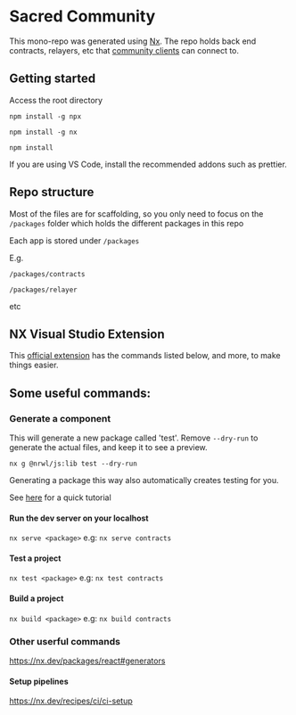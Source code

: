 # Sacred Community

This mono-repo was generated using [Nx](https://nx.dev). The repo holds back end contracts, relayers, etc that [community clients](https://github.com/Sacred-Finance/sacred-community-clients) can connect to.

## Getting started

Access the root directory

`npm install -g npx`

`npm install -g nx`

`npm install`

If you are using VS Code, install the recommended addons such as prettier.

## Repo structure

Most of the files are for scaffolding, so you only need to focus on the `/packages` folder which holds the different packages in this repo

Each app is stored under `/packages`

E.g.

`/packages/contracts`

`/packages/relayer`

etc

## NX Visual Studio Extension

This [official extension](https://marketplace.visualstudio.com/items?itemName=nrwl.angular-console) has the commands listed below, and more, to make things easier.

## Some useful commands:

### Generate a component

This will generate a new package called 'test'. Remove `--dry-run` to generate the actual files, and keep it to see a preview.

`nx g @nrwl/js:lib test --dry-run`

Generating a package this way also automatically creates testing for you.

See [here](https://www.youtube.com/watch?v=-OmQ-PaSY5M) for a quick tutorial

#### Run the dev server on your localhost

`nx serve <package>` e.g: `nx serve contracts`

#### Test a project

`nx test <package>` e.g: `nx test contracts`

#### Build a project

`nx build <package>` e.g: `nx build contracts`

### Other userful commands

https://nx.dev/packages/react#generators

#### Setup pipelines

https://nx.dev/recipes/ci/ci-setup
